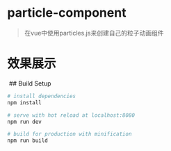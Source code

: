 # particle-component

> 在vue中使用particles.js来创建自己的粒子动画组件
# 效果展示

<img scr="src/assets/demo.png">
## Build Setup

``` bash
# install dependencies
npm install

# serve with hot reload at localhost:8080
npm run dev

# build for production with minification
npm run build

